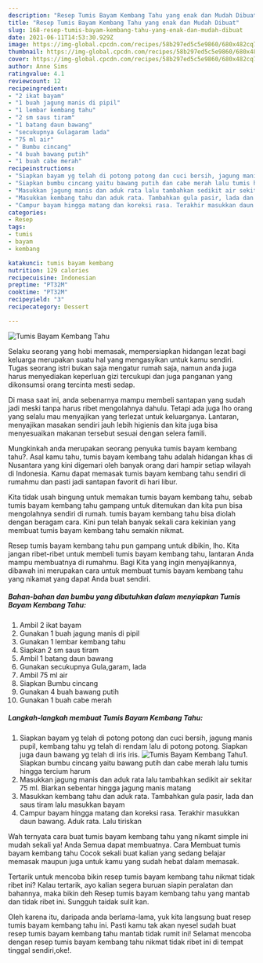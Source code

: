 ```yaml
---
description: "Resep Tumis Bayam Kembang Tahu yang enak dan Mudah Dibuat"
title: "Resep Tumis Bayam Kembang Tahu yang enak dan Mudah Dibuat"
slug: 168-resep-tumis-bayam-kembang-tahu-yang-enak-dan-mudah-dibuat
date: 2021-06-11T14:53:30.929Z
image: https://img-global.cpcdn.com/recipes/58b297ed5c5e9860/680x482cq70/tumis-bayam-kembang-tahu-foto-resep-utama.jpg
thumbnail: https://img-global.cpcdn.com/recipes/58b297ed5c5e9860/680x482cq70/tumis-bayam-kembang-tahu-foto-resep-utama.jpg
cover: https://img-global.cpcdn.com/recipes/58b297ed5c5e9860/680x482cq70/tumis-bayam-kembang-tahu-foto-resep-utama.jpg
author: Anne Sims
ratingvalue: 4.1
reviewcount: 12
recipeingredient:
- "2 ikat bayam"
- "1 buah jagung manis di pipil"
- "1 lembar kembang tahu"
- "2 sm saus tiram"
- "1 batang daun bawang"
- "secukupnya Gulagaram lada"
- "75 ml air"
- " Bumbu cincang"
- "4 buah bawang putih"
- "1 buah cabe merah"
recipeinstructions:
- "Siapkan bayam yg telah di potong potong dan cuci bersih, jagung manis pupil, kembang tahu yg telah di rendam lalu di potong potong. Siapkan juga daun bawang yg telah di iris iris."
- "Siapkan bumbu cincang yaitu bawang putih dan cabe merah lalu tumis hingga tercium harum"
- "Masukkan jagung manis dan aduk rata lalu tambahkan sedikit air sekitar 75 ml. Biarkan sebentar hingga jagung manis matang"
- "Masukkan kembang tahu dan aduk rata. Tambahkan gula pasir, lada dan saus tiram lalu masukkan bayam"
- "Campur bayam hingga matang dan koreksi rasa. Terakhir masukkan daun bawang. Aduk rata. Lalu tiriskan"
categories:
- Resep
tags:
- tumis
- bayam
- kembang

katakunci: tumis bayam kembang 
nutrition: 129 calories
recipecuisine: Indonesian
preptime: "PT32M"
cooktime: "PT32M"
recipeyield: "3"
recipecategory: Dessert

---
```



![Tumis Bayam Kembang Tahu](https://img-global.cpcdn.com/recipes/58b297ed5c5e9860/680x482cq70/tumis-bayam-kembang-tahu-foto-resep-utama.jpg)

Selaku seorang yang hobi memasak, mempersiapkan hidangan lezat bagi keluarga merupakan suatu hal yang mengasyikan untuk kamu sendiri. Tugas seorang istri bukan saja mengatur rumah saja, namun anda juga harus menyediakan keperluan gizi tercukupi dan juga panganan yang dikonsumsi orang tercinta mesti sedap.

Di masa  saat ini, anda sebenarnya mampu membeli santapan yang sudah jadi meski tanpa harus ribet mengolahnya dahulu. Tetapi ada juga lho orang yang selalu mau menyajikan yang terlezat untuk keluarganya. Lantaran, menyajikan masakan sendiri jauh lebih higienis dan kita juga bisa menyesuaikan makanan tersebut sesuai dengan selera famili. 



Mungkinkah anda merupakan seorang penyuka tumis bayam kembang tahu?. Asal kamu tahu, tumis bayam kembang tahu adalah hidangan khas di Nusantara yang kini digemari oleh banyak orang dari hampir setiap wilayah di Indonesia. Kamu dapat memasak tumis bayam kembang tahu sendiri di rumahmu dan pasti jadi santapan favorit di hari libur.

Kita tidak usah bingung untuk memakan tumis bayam kembang tahu, sebab tumis bayam kembang tahu gampang untuk ditemukan dan kita pun bisa mengolahnya sendiri di rumah. tumis bayam kembang tahu bisa diolah dengan beragam cara. Kini pun telah banyak sekali cara kekinian yang membuat tumis bayam kembang tahu semakin nikmat.

Resep tumis bayam kembang tahu pun gampang untuk dibikin, lho. Kita jangan ribet-ribet untuk membeli tumis bayam kembang tahu, lantaran Anda mampu membuatnya di rumahmu. Bagi Kita yang ingin menyajikannya, dibawah ini merupakan cara untuk membuat tumis bayam kembang tahu yang nikamat yang dapat Anda buat sendiri.

<!--inarticleads1-->

##### Bahan-bahan dan bumbu yang dibutuhkan dalam menyiapkan Tumis Bayam Kembang Tahu:

1. Ambil 2 ikat bayam
1. Gunakan 1 buah jagung manis di pipil
1. Gunakan 1 lembar kembang tahu
1. Siapkan 2 sm saus tiram
1. Ambil 1 batang daun bawang
1. Gunakan secukupnya Gula,garam, lada
1. Ambil 75 ml air
1. Siapkan  Bumbu cincang
1. Gunakan 4 buah bawang putih
1. Gunakan 1 buah cabe merah




<!--inarticleads2-->

##### Langkah-langkah membuat Tumis Bayam Kembang Tahu:

1. Siapkan bayam yg telah di potong potong dan cuci bersih, jagung manis pupil, kembang tahu yg telah di rendam lalu di potong potong. Siapkan juga daun bawang yg telah di iris iris.
<img src="https://img-global.cpcdn.com/steps/1dfb5bd8bcb19fb8/160x128cq70/tumis-bayam-kembang-tahu-langkah-memasak-1-foto.jpg" alt="Tumis Bayam Kembang Tahu">1. Siapkan bumbu cincang yaitu bawang putih dan cabe merah lalu tumis hingga tercium harum
1. Masukkan jagung manis dan aduk rata lalu tambahkan sedikit air sekitar 75 ml. Biarkan sebentar hingga jagung manis matang
1. Masukkan kembang tahu dan aduk rata. Tambahkan gula pasir, lada dan saus tiram lalu masukkan bayam
1. Campur bayam hingga matang dan koreksi rasa. Terakhir masukkan daun bawang. Aduk rata. Lalu tiriskan




Wah ternyata cara buat tumis bayam kembang tahu yang nikamt simple ini mudah sekali ya! Anda Semua dapat membuatnya. Cara Membuat tumis bayam kembang tahu Cocok sekali buat kalian yang sedang belajar memasak maupun juga untuk kamu yang sudah hebat dalam memasak.

Tertarik untuk mencoba bikin resep tumis bayam kembang tahu nikmat tidak ribet ini? Kalau tertarik, ayo kalian segera buruan siapin peralatan dan bahannya, maka bikin deh Resep tumis bayam kembang tahu yang mantab dan tidak ribet ini. Sungguh taidak sulit kan. 

Oleh karena itu, daripada anda berlama-lama, yuk kita langsung buat resep tumis bayam kembang tahu ini. Pasti kamu tak akan nyesel sudah buat resep tumis bayam kembang tahu mantab tidak rumit ini! Selamat mencoba dengan resep tumis bayam kembang tahu nikmat tidak ribet ini di tempat tinggal sendiri,oke!.

